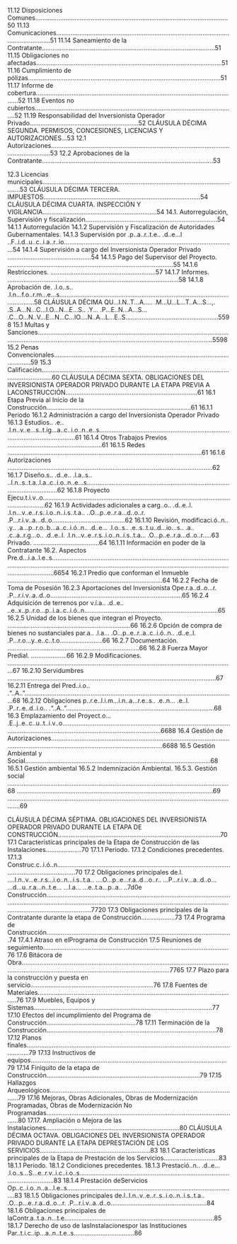 11.12 Disposiciones Comunes............................................................................................................50
11.13 Comunicaciones.........................................................................................................................51
11.14 Saneamiento de la Contratante.................................................................................................51
11.15 Obligaciones no afectadas........................................................................................................51
11.16 Cumplimiento de pólizas............................................................................................................51
11.17 Informe de cobertura..................................................................................................................52
11.18 Eventos no cubiertos.................................................................................................................52
11.19 Responsabilidad del Inversionista Operador Privado.............................................................52
CLÁUSULA DÉCIMA SEGUNDA. PERMISOS, CONCESIONES, LICENCIAS Y AUTORIZACIONES...53
12.1 Autorizaciones............................................................................................................................53
12.2 Aprobaciones de la Contratante................................................................................................53

12.3 Licencias municipales................................................................................................................53
CLÁUSULA DÉCIMA TERCERA. IMPUESTOS........................................................................................54
CLÁUSULA DÉCIMA CUARTA. INSPECCIÓN Y VIGILANCIA................................................................54
14.1. Autorregulación, Supervisión y fiscalización..........................................................................54
14.1.1 Autorregulación
14.1.2 Supervisión y Fiscalización de Autoridades Gubernamentales.
14.1.3 Supervisión por .p..a..r..t.e.. .d..e...l ..F..i.d..u..c..i.a..r..io................................................................................................54
14.1.4 Supervisión a cargo del Inversionista Operador Privado ...............................................54
14.1.5 Pago del Supervisor del Proyecto. .............................................................................................55
14.1.6 Restricciones. ...........................................................57
14.1.7 Informes. ................................................................................................58
14.1.8 Aprobación de. .l.o..s.. .I.n...f.o..r.m...e...s..............................................................................................................58
CLÁUSULA DÉCIMA QU...I.N..T...A..... .M...U...L...T..A...S...,. .S..A...N...C...I.O...N...E...S.. .Y... .P...E..N...A...S... .C...O...N..V...E...N...C...IO....N..A...L...E..S....................................................5598
15.1 Multas y Sanciones..............................................................................................................................................................................................................................5598
15.2 Penas Convencionales...............................................................................................................59
15.3 Calificación..................................................................................................................................60
CLÁUSULA DÉCIMA SEXTA. OBLIGACIONES DEL INVERSIONISTA OPERADOR PRIVADO
DURANTE LA ETAPA PREVIA A LACONSTRUCCIÓN..........................................................................61
16.1 Etapa Previa al Inicio de la Construcción.................................................................................61
16.1.1 Periodo
16.1.2 Administración a cargo del Inversionista Operador Privado
16.1.3 Estudios.. .e.. .I.n..v..e...s..t.ig...a..c..i.o..n..e..s...............................................................................................................61
16.1.4 Otros Trabajos Previos .....................................................61
16.1.5 Redes .............................................................................................................61
16.1.6 Autorizaciones ...................................................................................................................62
16.1.7 Diseño.s.. .d..e.. .l.a..s.. ..I.n..s..t.a..l.a..c..i.o..n..e...s............................................................................................................62
16.1.8 Proyecto Ejecu.t.i.v..o..............................................................................................................................62
16.1.9 Actividades adicionales a carg..o.. .d..e..l. .I.n...v..e..r.s..i.o..n..i.s..t.a.. ..O...p..e..r.a...d..o..r. .P...r.i.v..a...d..o.........................................62
16.1.10 Revisión, modificaci.ó..n.. .y.. .a...p..r.o..b...a..c..i.ó..n.. .d..e... .l.o..s.. .e..s..t.u..d...io...s.. .a.. .c..a..r.g...o.. .d..e..l. .I.n...v..e..r.s..i.o..n..i.s..t.a... .O...p..e..r.a...d..o..r.....63
Privado. .....................................64
16.1.11 Información en poder de la Contratante
16.2. Aspectos Pre.d...i.a..l.e..s.........................................................................................................................................................................................................................................................6654
16.2.1 Predio que conforman el Inmueble .......................................................................................64
16.2.2 Fecha de Toma de Posesión
16.2.3 Aportaciones del Inversionista Ope.r.a..d..o...r. .P...r.i.v..a..d..o..........................................................................65
16.2.4 Adquisición de terrenos por v.í.a.. .d..e.. ..e..x..p..r.o...p..i.a..c..i.ó..n...........................................................................65
16.2.5 Unidad de los bienes que integran el Proyecto. .....................................................................66
16.2.6 Opción de compra de bienes no sustanciales par.a.. .l.a... .O...p..e..r..a..c..i.ó..n.. .d..e..l. .P...r.o...y..e..c..t.o........................66
16.2.7 Documentación. ..........................................................................66
16.2.8 Fuerza Mayor Predial. ....................66
16.2.9 Modificaciones. ...............................................................................................................................67
16.2.10 Servidumbres .....................................................................................................................67
16.2.11 Entrega del Pred..i.o.. .“..A..”......................................................................................................................68
16.2.12 Obligaciones p..r.e..l.i.m...i.n..a...r.e..s.. .e..n... .e..l. .P..r..e..d..i.o.. .“..A..”...................................................................................68
16.3 Emplazamiento del Proyect.o... .E..j..e..c..u..t..i.v..o....................................................................................................................................................................................6688
16.4 Gestión de Autorizaciones...........................................................................................................................................................................................6688
16.5 Gestión Ambiental y Social........................................................................................................68
16.5.1 Gestión ambiental
16.5.2 Indemnización Ambiental.
16.5.3. Gestión social ............................................................................................................................68
..............................................................................................................69
...................................................................................................................................69

CLÁUSULA DÉCIMA SÉPTIMA. OBLIGACIONES DEL INVERSIONISTA OPERADOR PRIVADO
DURANTE LA ETAPA DE CONSTRUCCIÓN...........................................................................................70
17.1 Características principales de la Etapa de Construcción de las Instalaciones....................70
17.1.1 Periodo.
17.1.2 Condiciones precedentes.
17.1.3 Construc.c..i.ó..n.......................................................................................................................................70
17.2 Obligaciones principales de.l. ....I.n..v...e..r.s...i.o..n...i.s..t.a.. ....O...p..e...r.a..d...o..r.. ...P...r.i.v...a..d..o... ...d...u..r.a...n..t.e... ...l.a... ...e..t.a...p..a.. ..7d0e
Construcción..................................................................................................................................................................................................................................................................................7720
17.3 Obligaciones principales de la Contratante durante la etapa de Construcción...................73
17.4 Programa de Construcción........................................................................................................74
17.4.1 Atraso en elPrograma de Construcción
17.5 Reuniones de seguimiento........................................................................................................76
17.6 Bitácora de Obra...............................................................................................................................................................................................................7765
17.7 Plazo para la construcción y puesta en servicio.....................................................................76
17.8 Fuentes de Materiales................................................................................................................76
17.9 Muebles, Equipos y Sistemas....................................................................................................77
17.10 Efectos del incumplimiento del Programa de Construcción..................................................78
17.11 Terminación de la Construcción...............................................................................................78
17.12 Planos finales..............................................................................................................................79
17.13 Instructivos de equipos..............................................................................................................79
17.14 Finiquito de la etapa de Construcción......................................................................................79
17.15 Hallazgos Arqueológicos...........................................................................................................79
17.16 Mejoras, Obras Adicionales, Obras de Modernización Programadas, Obras de
Modernización No Programadas.............................................................................................................80
17.17. Ampliación o Mejora de las Instalaciones...........................................................................80
CLÁUSULA DÉCIMA OCTAVA. OBLIGACIONES DEL INVERSIONISTA OPERADOR PRIVADO
DURANTE LA ETAPA DEPRESTACIÓN DE LOS SERVICIOS..............................................................83
18.1 Características principales de la Etapa de Prestación de los Servicios...............................83
18.1.1 Periodo.
18.1.2 Condiciones precedentes.
18.1.3 Prestació..n.. .d..e... .l.o..s...S...e..r.v..i.c..i.o..s..............................................................................................................83
18.1.4 Prestación deServicios Op..c..i.o..n..a...l.e..s...............................................................................................83
18.1.5 Obligaciones principales de.l..I.n..v..e..r..s..i.o..n..i.s..t.a.. .O...p...e..r.a..d..o...r. .P...r.i.v..a..d..o......................................................84
18.1.6 Obligaciones principales de laContr.a..t.a..n...t.e....................................................................................85
18.1.7 Derecho de uso de lasInstalacionespor las Instituciones Par..t.i.c..ip...a..n..t.e..s..................................86
